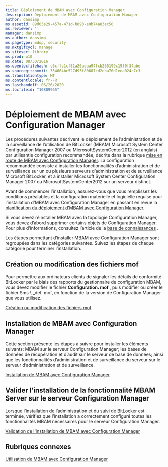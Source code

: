 ```yaml
---
title: Déploiement de MBAM avec Configuration Manager
description: Déploiement de MBAM avec Configuration Manager
author: dansimp
ms.assetid: 89d03e29-457a-471d-b893-e0b74a83ec50
ms.reviewer: ''
manager: dansimp
ms.author: dansimp
ms.pagetype: mdop, security
ms.mktglfcycl: manage
ms.sitesec: library
ms.prod: w10
ms.date: 08/30/2016
ms.openlocfilehash: c6cffc1cf51a26aeaa94fcb265199c19f0f34abe
ms.sourcegitcommit: 354664bc527d93f80687cd2eba70d1eea024c7c3
ms.translationtype: MT
ms.contentlocale: fr-FR
ms.lasthandoff: 06/26/2020
ms.locfileid: "10809965"
---
```

# Déploiement de MBAM avec Configuration Manager


Les procédures suivantes décrivent le déploiement de l’administration et de la surveillance de l’utilisation de BitLocker (MBAM) Microsoft System Center Configuration Manager 2007 ou MicrosoftSystemCenter2012 (en anglais) par utilisantle configuration recommandée, décrite dans la rubrique [mise en route de MBAM avec Configuration Manager](getting-started---using-mbam-with-configuration-manager.md). La configuration recommandée consiste à installer les fonctionnalités d’administration et de surveillance sur un ou plusieurs serveurs d’administration et de surveillance Microsoft BitLocker, et à installer Microsoft System Center Configuration Manager 2007 ou MicrosoftSystemCenter2012 sur un serveur distinct.

Avant de commencer l’installation, assurez-vous que vous remplissez les conditions préalables et la configuration matérielle et logicielle requise pour l’installation d’MBAM avec Configuration Manager en passant en revue la [planification du déploiement d’MBAM avec Configuration Manager](planning-to-deploy-mbam-with-configuration-manager-2.md).

Si vous devez réinstaller MBAM avec la topologie Configuration Manager, vous devez d’abord supprimer certains objets de Configuration Manager. Pour plus d’informations, consultez l’article de la [base de connaissances](https://go.microsoft.com/fwlink/?LinkId=286306) .

Les étapes permettant d’installer MBAM avec Configuration Manager sont regroupées dans les catégories suivantes. Suivez les étapes de chaque catégorie pour terminer l’installation.

## Création ou modification des fichiers mof


Pour permettre aux ordinateurs clients de signaler les détails de conformité BitLocker par le biais des rapports du gestionnaire de configuration MBAM, vous devez modifier le fichier **Configuration. mof** , puis modifier ou créer le fichier Sms \ _def. mof, en fonction de la version de Configuration Manager que vous utilisez.

[Création ou modification des fichiers mof](how-to-create-or-edit-the-mof-files.md)

## Installation de MBAM avec Configuration Manager


Cette section présente les étapes à suivre pour installer les éléments suivants: MBAM sur le serveur Configuration Manager; les bases de données de récupération et d’audit sur le serveur de base de données; ainsi que les fonctionnalités d’administration et de surveillance du serveur sur le serveur d’administration et de surveillance.

[Installation de MBAM avec Configuration Manager](how-to-install-mbam-with-configuration-manager.md)

## Valider l’installation de la fonctionnalité MBAM Server sur le serveur Configuration Manager


Lorsque l’installation de l’administration et du suivi de BitLocker est terminée, vérifiez que l’installation a correctement configuré toutes les fonctionnalités MBAM nécessaires pour le serveur Configuration Manager.

[Validation de l'installation de MBAM avec Configuration Manager](how-to-validate-the-mbam-installation-with-configuration-manager.md)

## Rubriques connexes


[Utilisation de MBAM avec Configuration Manager](using-mbam-with-configuration-manager.md)

 

 





